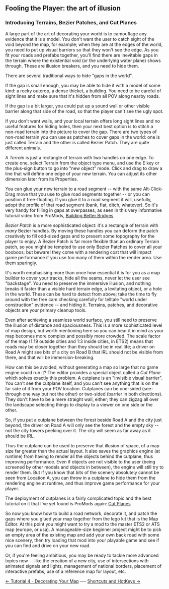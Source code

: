 ## Fooling the Player: the art of illusion
### Introducing Terrains, Bezier Patches, and Cut Planes

A large part of the art of decorating your world is to camouflage any evidence that it is a model.  You don't want the user to catch sight of the void beyond the map, for example;  when they are at the edges of the world, you need to put up visual barriers so that they won't see the edge.  As you fit your roads and prefabs together, you'll find there are inevitable gaps in the terrain where the existential void (or the underlying water plane) shows through.  These are illusion breakers, and you need to hide them.

There are several traditional ways to hide "gaps in the world".

If the gap is small enough, you may be able to hide it with a model of some kind:  a rocky outcrop, a dense thicket, a building.  You need to be careful of sight lines and make sure that it's hidden from all POV along nearby roads.

If the gap is a bit larger, you could put up a sound wall or other visible barrier along that side of the road, so that the player can't see the ugly spot.

If you don't want walls, and your local terrain offers long sight lines and no useful features for hiding holes, then your next best option is to stitch a non-road terrain into the picture to cover the gap.  There are two types of non-road terrain you can use as patches to cover gaps in the world:  one is just called Terrain and the other is called Bezier Patch.  They are quite different animals. 

A *Terrain* is just a rectangle of terrain with two handles on one edge.  To create one, select Terrain from the object type menu, and use the E key or the plus-sign button to go into "new object" mode.  Click and drag to draw a line that will define one edge of your new terrain.  You can adjust its other dimension later from its Properties.

You can glue your new terrain to a road segment -- with the same Alt-Click-Drag move that you use to glue road segments together -- or you can position it free-floating.  If you glue it to a road segment it will, usefully, adopt the profile of that road segment (bank, flat, ditch, whatever).  So it's very handy for filling in gaps at overpasses, as seen in this very informative tutorial video from ProMods, [Building Better Bridges](https://youtu.be/C-eqesW3LlM)

*Bezier Patch* is a more sophisticated object:  it's a rectangle of terrain with *many* Bezier handles.  By moving these handles you can deform the patch creatively to fill odd-sized gaps and to present some topography for the player to enjoy.  A Bezier Patch is far more flexible than an ordinary Terrain patch, so you might be tempted to use only Bezier Patches to cover all your booboos;  but beware!  they come with a rendering cost that will impact game performance if you use too many of them within the render area.  Use them sparingly.

It's worth emphasising more than once how essential it is for you as a map builder to cover your tracks, hide all the seams, never let the user see "backstage".  You need to preserve the immersive illusion, and nothing breaks it faster than a visible hard terrain edge, a levitating object, or a hole in the world.  These can be hard to detect from above;  take the time to fly around with the free cam checking carefully for telltale "world under construction" evidence -- and hiding it.  Terrains, patches, and decorative objects are your primary cleanup tools.

Even after achieving a seamless world surface, you still need to preserve the illusion of distance and spaciousness.  This is a more sophisticated level of map design, but worth mentioning here so you can bear it in mind as your map becomes more complex and possibly more crowded.  The scale factor of the map (1:19 outside cities and 1:3 inside cities, in ETS2) means that roads may be closer together than they should be in real life;  a driver on Road A might see bits of a city on Road B that IRL should not be visible from there, and that will be immersion-breaking.  

How can this be avoided, without generating a map so large that no game engine could run it?  The editor provides a special object called a *Cut Plane* which solves exactly this problem.  A cutplane is an "invisible visual barrier".  You can't see the cutplane itself, and you can't see anything that is on the far side of it from your POV location.  Cutplanes can be one-sided (see-through one way but not the other) or two-sided (barrier in both directions).  They don't have to be a mere straight wall, either;  they can zigzag all over the landscape selecting things to display to a viewer on one side or the other.

So, if you put a cutplane between the forest beside Road A and the city just beyond, the driver on Road A will only see the forest and the empty sky -- not the city towers peeking over it.  The city will seem as far away as it should be IRL.

Thus the cutplane can be used to preserve that illusion of space, of a map size far greater than the actual layout.  It also saves the graphics engine (at runtime) from having to render all the objects behind the cutplane, thus improving performance.  Even if objects are not visible to the user (being screened by other models and objects in between), the engine will still try to render them.   But if you know that bits of the scenery absolutely cannot be seen from Location A, you can throw in a cutplane to hide them from the rendering engine at runtime, and thus improve game performance for your player.

The deployment of cutplanes is a fairly complicated topic and the best tutorial on it that I've yet found is ProMods again:  [Cut Planes](https://youtu.be/7IFJttG9TRc) 

So now you know how to build a road network, decorate it, and patch the gaps where you glued your map together from the lego kit that is the Map Editor.  At this point you might want to try a mod to the master ETS2 or ATS map (europe, or usa).  A manageable-size beginner project might be to pick an empty area of the existing map and add your own back road with some nice scenery, then try loading that mod into your playable game and see if you can find and drive on your new road.

Or, if you're feeling ambitious, you may be ready to tackle more advanced topics now -- like the creation of a new city, use of intersections with animated signals and lights, management of national borders, placement of interactive prefabs, use of a reference map for layout, etc.

[<- Tutorial 4 - Decorating Your Map](2_decorating.md) --- [Shortcuts and HotKeys ->](../Shortcuts.md)
